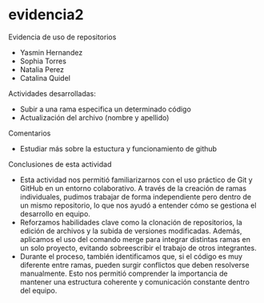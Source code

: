 # evidencia2
Evidencia de uso de repositorios
- Yasmin Hernandez
- Sophia Torres
- Natalia Perez
- Catalina Quidel


Actividades desarrolladas:
- Subir a una rama especifica un determinado código
- Actualización del archivo (nombre y apellido)
  
Comentarios
- Estudiar más sobre la estuctura y funcionamiento de github
  
Conclusiones de esta actividad
- Esta actividad nos permitió familiarizarnos con el uso práctico de Git y GitHub en un entorno colaborativo. A través de la creación de ramas individuales, pudimos trabajar de forma independiente pero dentro de un mismo repositorio, lo que nos ayudó a entender cómo se gestiona el desarrollo en equipo.
- Reforzamos habilidades clave como la clonación de repositorios, la edición de archivos y la subida de versiones modificadas. Además, aplicamos el uso del comando merge para integrar distintas ramas en un solo proyecto, evitando sobreescribir el trabajo de otros integrantes.
- Durante el proceso, también identificamos que, si el código es muy diferente entre ramas, pueden surgir conflictos que deben resolverse manualmente. Esto nos permitió comprender la importancia de mantener una estructura coherente y comunicación constante dentro del equipo.
